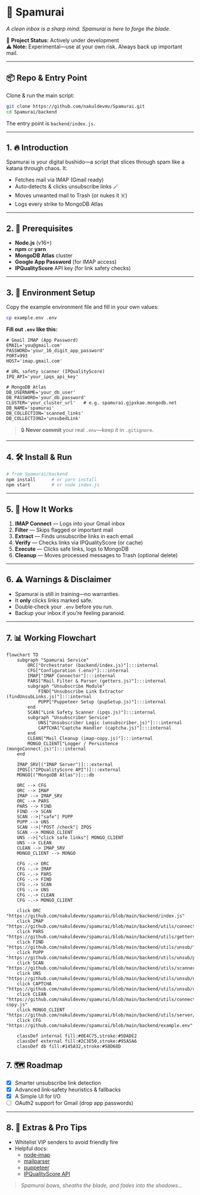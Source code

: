 
# 🥷 Spamurai

_A clean inbox is a sharp mind. Spamurai is here to forge the blade._

🚀 **Project Status:** Actively under development  
⚠️ **Note:** Experimental—use at your own risk. Always back up important mail.

---

## 📦 Repo & Entry Point

Clone & run the main script:

```bash
git clone https://github.com/nakuldevmv/Spamurai.git
cd Spamurai/backend
```

The entry point is `backend/index.js`.

---

## 1. 🔥 Introduction

Spamurai is your digital bushido—a script that slices through spam like a katana through chaos. It:

- Fetches mail via IMAP (Gmail ready)  
- Auto‑detects & clicks unsubscribe links 🪄  
- Moves unwanted mail to Trash (or nukes it ☠️)  
- Logs every strike to MongoDB Atlas  

---

## 2. 🧰 Prerequisites

- **Node.js** (v16+)  
- **npm** or **yarn**  
- **MongoDB Atlas** cluster  
- **Google App Password** (for IMAP access)  
- **IPQualityScore** API key (for link safety checks)  

---

## 3. 🔐 Environment Setup

Copy the example environment file and fill in your own values:

```bash
cp example.env .env
```

**Fill out `.env` like this:**

```dotenv
# Gmail IMAP (App Password)
EMAIL='you@gmail.com'
PASSWORD='your_16_digit_app_password'
PORT=993
HOST='imap.gmail.com'

# URL safety scanner (IPQualityScore)
IPQ_API='your_ipqs_api_key'

# MongoDB Atlas
DB_USERNAME='your_db_user'
DB_PASSWORD='your_db_password'
CLUSTER='your_cluster_url'   # e.g. spamurai.gjpxkae.mongodb.net
DB_NAME='spamurai'
DB_COLLECTION='scanned_links'
DB_COLLECTION2='unsubedLink'
```

> 🔒 **Never commit** your real `.env`—keep it in `.gitignore`.

---

## 4. 🛠️ Install & Run

```bash
# from Spamurai/backend
npm install      # or yarn install
npm start        # or node index.js
```

---

## 5. 🧠 How It Works

1. **IMAP Connect** — Logs into your Gmail inbox  
2. **Filter** — Skips flagged or important mail  
3. **Extract** — Finds unsubscribe links in each email  
4. **Verify** — Checks links via IPQualityScore (or cache)  
5. **Execute** — Clicks safe links, logs to MongoDB  
6. **Cleanup** — Moves processed messages to Trash (optional delete)

---

## 6. ⚠️ Warnings & Disclaimer

- Spamurai is still in training—no warranties.  
- It **only** clicks links marked safe.  
- Double‑check your `.env` before you run.  
- Backup your inbox if you’re feeling paranoid.

---
## 7. 📊 Working Flowchart
```mermaid
flowchart TD
    subgraph "Spamurai Service"
        ORC["Orchestrator (backend/index.js)"]:::internal
        CFG["Configuration (.env)"]:::internal
        IMAP["IMAP Connector"]:::internal
        PARS["Mail Filter & Parser (getters.js)"]:::internal
        subgraph "Unsubscribe Module"
            FIND["Unsubscribe Link Extractor (findUnsubLinks.js)"]:::internal
            PUPP["Puppeteer Setup (pupSetup.js)"]:::internal
        end
        SCAN["Link Safety Scanner (ipqs.js)"]:::internal
        subgraph "Unsubscriber Service"
            UNS["Unsubscriber Logic (unsubscriber.js)"]:::internal
            CAPTCHA["Captcha Handler (captcha.js)"]:::internal
        end
        CLEAN["Mail Cleanup (imap-copy.js)"]:::internal
        MONGO_CLIENT["Logger / Persistence (mongoConnect.js)"]:::internal
    end

    IMAP_SRV[("IMAP Server")]:::external
    IPQS[("IPQualityScore API")]:::external
    MONGO[("MongoDB Atlas")]:::db

    ORC --> CFG
    ORC --> IMAP
    IMAP --> IMAP_SRV
    ORC --> PARS
    PARS --> FIND
    FIND --> SCAN
    SCAN -->|"safe"| PUPP
    PUPP --> UNS
    SCAN -->|"POST /check"| IPQS
    SCAN --> MONGO_CLIENT
    UNS -->|"click safe links"| MONGO_CLIENT
    UNS --> CLEAN
    CLEAN --> IMAP_SRV
    MONGO_CLIENT --> MONGO

    CFG -.-> ORC
    CFG -.-> IMAP
    CFG -.-> PARS
    CFG -.-> FIND
    CFG -.-> SCAN
    CFG -.-> UNS
    CFG -.-> CLEAN
    CFG -.-> MONGO_CLIENT

    click ORC "https://github.com/nakuldevmv/spamurai/blob/main/backend/index.js"
    click IMAP "https://github.com/nakuldevmv/spamurai/blob/main/backend/utils/connectMail/imapConnect.js"
    click PARS "https://github.com/nakuldevmv/spamurai/blob/main/backend/utils/getters.js"
    click FIND "https://github.com/nakuldevmv/spamurai/blob/main/backend/utils/unsub/findUnsubLinks.js"
    click PUPP "https://github.com/nakuldevmv/spamurai/blob/main/backend/utils/unsub/pupSetup.js"
    click SCAN "https://github.com/nakuldevmv/spamurai/blob/main/backend/utils/scanners/ipqs.js"
    click UNS "https://github.com/nakuldevmv/spamurai/blob/main/backend/utils/unsub/unsubscriber.js"
    click CAPTCHA "https://github.com/nakuldevmv/spamurai/blob/main/backend/utils/unsub/captcha.js"
    click CLEAN "https://github.com/nakuldevmv/spamurai/blob/main/backend/utils/connectMail/imap-copy.js"
    click MONGO_CLIENT "https://github.com/nakuldevmv/spamurai/blob/main/backend/utils/server/mongoConnect.js"
    click CFG "https://github.com/nakuldevmv/spamurai/blob/main/backend/example.env"

    classDef internal fill:#0E4C75,stroke:#5DADE2
    classDef external fill:#2C3E50,stroke:#95A5A6
    classDef db fill:#145A32,stroke:#58D68D

```
## 7. 🗺️ Roadmap

- [x] Smarter unsubscribe link detection   
- [x] Advanced link‑safety heuristics & fallbacks  
- [x] A Simple UI for I/O  
- [ ] OAuth2 support for Gmail (drop app passwords)  

---

## 8. 🎁 Extras & Pro Tips

- Whitelist VIP senders to avoid friendly fire  
- Helpful docs:  
  - [node‑imap](https://github.com/mscdex/node-imap)  
  - [mailparser](https://github.com/nodemailer/mailparser)  
  - [puppeteer](https://pptr.dev/)  
  - [IPQualityScore API](https://www.ipqualityscore.com/documentation)  

> _Spamurai bows, sheaths the blade, and fades into the shadows..._  

